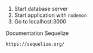 1. Start database server
2. Start application with ``nodemon``
3. Go to localhost:3000

Documentation Sequelize
```
https://sequelize.org/
```